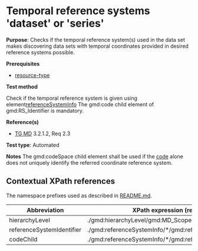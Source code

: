 # Temporal reference systems 'dataset' or 'series'

**Purpose**: Checks if the temporal reference system(s) used in the data set makes discovering 
data sets with temporal coordinates provided in desired reference systems possible.

**Prerequisites**

* [resource-type](http://inspire.ec.europa.eu/id/ats/metadata/2.0/datasets-and-series/resource-type)

**Test method**

Check if the temporal reference system is given using element[referenceSystemInfo]()
The gmd:code child element of gmd:RS_Identifier is mandatory.

**Reference(s)**	 
* [TG MD](http://inspire.ec.europa.eu/id/ats/metadata/2.0/isdss/README#ref_TG_MD) 3.2.1.2, Req 2.3

**Test type**: Automated

**Notes**
The gmd:codeSpace child element shall be used if the [code](#codeChild) alone does not uniquely 
identify the referred coordinate reference system.

## Contextual XPath references

The namespace prefixes used as described in [README.md](http://inspire.ec.europa.eu/id/ats/metadata/2.0/isdss/README#namespaces).

Abbreviation                                   |  XPath expression (relative to gmd:MD_Metadata)
-----------------------------------------------| ------------------------------------------------------------------
<a name="hierarchyLevel"></a> hierarchyLevel | ./gmd:hierarchyLevel/gmd:MD_ScopeCode/@codeListValue
<a name="referenceSystemIdentifier"></a> referenceSystemIdentifier  | ./gmd:referenceSystemInfo/\*/gmd:referenceSystemIdentifier[1]/gmd:RS_Identifier
<a name="code"></a> codeChild  | ./gmd:referenceSystemInfo/\*/gmd:referenceSystemIdentifier[1]/\*/gmd:code/text()
